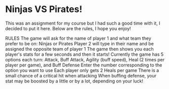 # Ninjas VS Pirates!

This was an assignment for my course but I had such a good time with it, I decided to put it here. Below are the rules, I hope you enjoy!

RULES
The game will ask for the name of player 1 and what team they prefer to be on: Ninjas or Pirates
Player 2 will type in their name and be assigned the opposite team of player 1
The game then shows you each player's stats for a few seconds and then it starts!
Currently the game has 5 options each turn: Attack, Buff Attack, Agility (buff speed), Heal (2 times per player per game), and Buff Defense
Enter the number corresponding to the option you want to use
Each player only gets 2 Heals per game
There is a small chance of a critical hit when attacking
When buffing defense, your stat may be boosted by a little or by a lot, depending on your luck!
